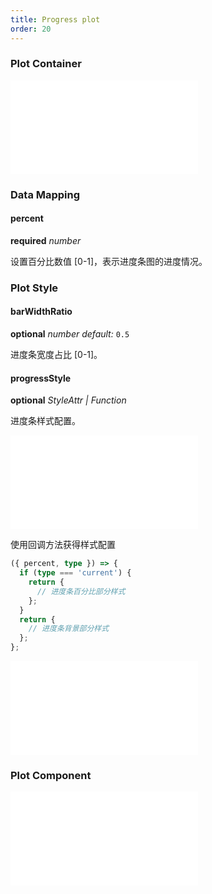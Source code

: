 ```yaml
---
title: Progress plot
order: 20
---
```


### Plot Container

<embed src="@/docs/common/chart-options.en.md"></embed>

### Data Mapping

#### percent

<description>**required** _number_</description>

设置百分比数值 [0-1]，表示进度条图的进度情况。

### Plot Style

#### barWidthRatio

<description>**optional** _number_ _default:_ `0.5`</description>

进度条宽度占比 [0-1]。

#### progressStyle

<description>**optional** _StyleAttr | Function_</description>

进度条样式配置。

<embed src="@/docs/common/shape-style.en.md"></embed>

使用回调方法获得样式配置

```ts
({ percent, type }) => {
  if (type === 'current') {
    return {
      // 进度条百分比部分样式
    };
  }
  return {
    // 进度条背景部分样式
  };
};
```

<embed src="@/docs/common/color.en.md"></embed>

### Plot Component

<embed src="@/docs/common/component-progress.en.md"></embed>
